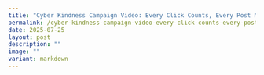 ```yaml
---
title: "Cyber Kindness Campaign Video: Every Click Counts, Every Post Matters"
permalink: /cyber-kindness-campaign-video-every-click-counts-every-post-matters/
date: 2025-07-25
layout: post
description: ""
image: ""
variant: markdown
---
```

